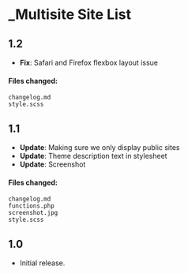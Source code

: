 # _Multisite Site List

## 1.2

* **Fix**: Safari and Firefox flexbox layout issue

#### Files changed:

	changelog.md
	style.scss


## 1.1

* **Update**: Making sure we only display public sites
* **Update**: Theme description text in stylesheet
* **Update**: Screenshot

#### Files changed:

	changelog.md
	functions.php
	screenshot.jpg
	style.scss
	

## 1.0

* Initial release.
